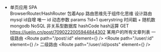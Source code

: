 - 单页应用 SPA   
    BrowserRouter/HashRouter  包着App
        路由思维先于组件化思维
    设计路由  mysql id自增 唯一
    id 动态参数 params
    ?id=1  querystring
    时间戳 + 随机数
    mongodb  NoSQL  非关系型数据库 hashCode  hash运算
    GET https://juejin.cn/post/7090222005944844302
    某用户的所有文章列表
        一级路由
        <Route path="/post/:id" element={<Detail/>} />
        <Route path="/user/:id" element={<User/>} />
        二级路由
        <Route path="/user/:id/posts" element={<UserPosts/>} />